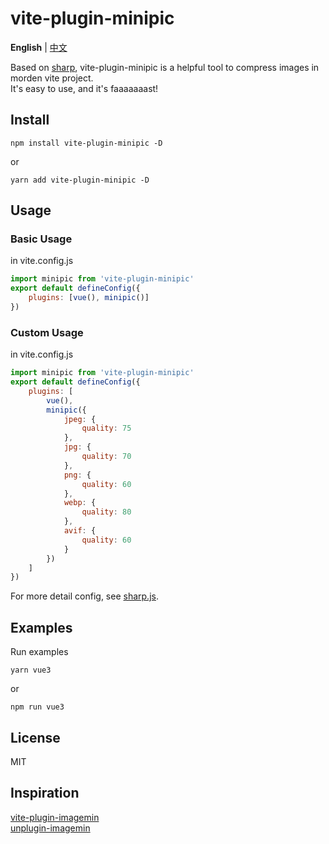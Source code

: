# vite-plugin-minipic

**English** | [中文](./README.CN.md)

Based on [sharp](https://github.com/lovell/sharp), vite-plugin-minipic is a helpful tool to compress images in morden vite project.  
It's easy to use, and it's faaaaaaast!

## Install

```
npm install vite-plugin-minipic -D
```

or

```
yarn add vite-plugin-minipic -D
```

## Usage

### Basic Usage

in vite.config.js

```javascript
import minipic from 'vite-plugin-minipic'
export default defineConfig({
	plugins: [vue(), minipic()]
})
```

### Custom Usage

in vite.config.js

```javascript
import minipic from 'vite-plugin-minipic'
export default defineConfig({
	plugins: [
		vue(),
		minipic({
			jpeg: {
				quality: 75
			},
			jpg: {
				quality: 70
			},
			png: {
				quality: 60
			},
			webp: {
				quality: 80
			},
			avif: {
				quality: 60
			}
		})
	]
})
```

For more detail config, see [sharp.js](https://sharp.pixelplumbing.com/api-output#jpeg).

## Examples

Run examples

```
yarn vue3
```

or

```
npm run vue3
```

## License

MIT

## Inspiration

[vite-plugin-imagemin](https://github.com/vbenjs/vite-plugin-imagemin)  
[unplugin-imagemin](https://github.com/ErKeLost/unplugin-imagemin)
